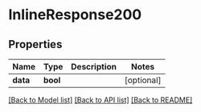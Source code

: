 # InlineResponse200

## Properties
Name | Type | Description | Notes
------------ | ------------- | ------------- | -------------
**data** | **bool** |  | [optional] 

[[Back to Model list]](../README.md#documentation-for-models) [[Back to API list]](../README.md#documentation-for-api-endpoints) [[Back to README]](../README.md)


